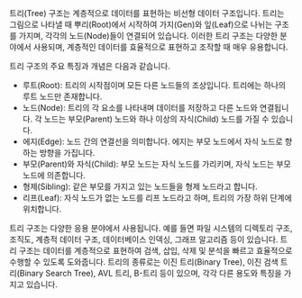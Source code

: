 트리(Tree) 구조는 계층적으로 데이터를 표현하는 비선형 데이터 구조입니다. 트리는 그림으로 나타낼 때 뿌리(Root)에서 시작하여 가지(Gen)와 잎(Leaf)으로 나뉘는 구조를 가지며, 각각의 노드(Node)들이 연결되어 있습니다. 이러한 트리 구조는 다양한 분야에서 사용되며, 계층적인 데이터를 효율적으로 표현하고 조작할 때 매우 유용합니다.

트리 구조의 주요 특징과 개념은 다음과 같습니다.
* 루트(Root): 트리의 시작점이며 모든 다른 노드들의 조상입니다. 트리에는 하나의 루트 노드만 존재합니다.
* 노드(Node): 트리의 각 요소를 나타내며 데이터를 저장하고 다른 노드와 연결됩니다. 각 노드는 부모(Parent) 노드와 하나 이상의 자식(Child) 노드를 가질 수 있습니다.
* 에지(Edge): 노드 간의 연결선을 의미합니다. 에지는 부모 노드에서 자식 노드로 향하는 방향을 가집니다.
* 부모(Parent)와 자식(Child): 부모 노드는 자식 노드를 가리키며, 자식 노드는 부모 노드에 의존합니다.
* 형제(Sibling): 같은 부모를 가지고 있는 노드들을 형제 노드라고 합니다.
* 리프(Leaf): 자식 노드가 없는 노드를 리프 노드라고 하며, 트리의 가장 하위 단계에 위치합니다.

트리 구조는 다양한 응용 분야에서 사용됩니다. 예를 들면 파일 시스템의 디렉토리 구조, 조직도, 계층적 데이터 구조, 데이터베이스 인덱싱, 그래프 알고리즘 등이 있습니다. 트리 구조는 데이터를 계층적으로 표현하여 검색, 삽입, 삭제 및 분석을 빠르고 효율적으로 수행할 수 있도록 도와줍니다. 트리의 종류로는 이진 트리(Binary Tree), 이진 검색 트리(Binary Search Tree), AVL 트리, B-트리 등이 있으며, 각각 다른 용도와 특징을 가지고 있습니다.
